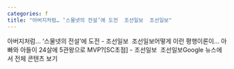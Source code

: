```yaml
---
categories: f
title: "아버지처럼… ‘스물넷의 전설’에 도전  조선일보  조선일보"
---
```

아버지처럼… ‘스물넷의 전설’에 도전 - 조선일보&nbsp;&nbsp;조선일보어떻게 이런 평행이론이... 아빠와 아들이 24살에 5관왕으로 MVP?[SC초점] - 조선일보&nbsp;&nbsp;조선일보Google 뉴스에서 전체 콘텐츠 보기